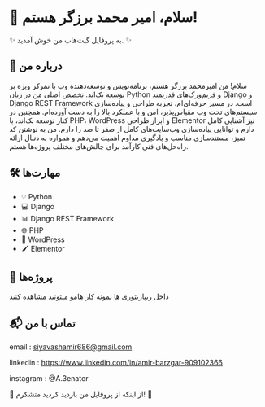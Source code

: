 # 👋 سلام، امیر محمد برزگر هستم!

✨ به پروفایل گیت‌هاب من خوش آمدید. ✨

## 🚀 درباره من

سلام! من امیرمحمد برزگر هستم، برنامه‌نویس و توسعه‌دهنده وب با تمرکز ویژه بر توسعه بک‌اند. تخصص اصلی من در زبان Python و فریم‌ورک‌های قدرتمند Django و Django REST Framework است. در مسیر حرفه‌ای‌ام، تجربه طراحی و پیاده‌سازی سیستم‌های تحت وب مقیاس‌پذیر، امن و با عملکرد بالا را به دست آورده‌ام. همچنین در کنار توسعه بک‌اند، با PHP، WordPress و ابزار طراحی Elementor نیز آشنایی کامل دارم و توانایی پیاده‌سازی وب‌سایت‌های کامل از صفر تا صد را دارم. من به نوشتن کد تمیز، مستندسازی مناسب و یادگیری مداوم اهمیت می‌دهم و همواره به دنبال ارائه راه‌حل‌های فنی کارآمد برای چالش‌های مختلف پروژه‌ها هستم.

## 🛠️ مهارت‌ها

- 💡 Python
- 💻 Django
- 📊 Django REST Framework
- 🌐 PHP
- 🧱 WordPress
- 🖌️ Elementor
  

## 📂 پروژه‌ها

داخل ریپازیتوری ها نمونه کار هامو میتونید مشاهده کنید



## 📬 تماس با من

email : siyavashamir686@gmail.com

linkedin : https://www.linkedin.com/in/amir-barzgar-909102366

instagram : @A.3enator

🙏 از اینکه از پروفایل من بازدید کردید متشکرم! 🙏 
